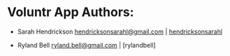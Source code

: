 # Voluntr App Authors:

* Sarah Hendrickson <hendricksonsarahl@gmail.com> | [hendricksonsarahl](https://github.com/hendricksonsarahl)

* Ryland Bell <ryland.bell@gmail.com> | [rylandbell]
